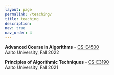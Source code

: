 ```yaml
---
layout: page
permalink: /teaching/
title: teaching
description:
nav: true
nav_order: 4
---
```


**Advanced Course in Algorithms** - <a href="https://sisu.aalto.fi/student/courseunit/otm-27b3b776-0001-4f5c-b42a-219b28a7cbe7/brochure">CS-E4500</a><br/>
Aalto University, Fall 2022

**Principles of Algorithmic Techniques** - <a href="https://sisu.aalto.fi/student/courseunit/otm-90ac913e-d8c4-465d-8b4f-3ddb3aaa77e1/brochure">CS-E3190</a><br/>
Aalto University, Fall 2021
